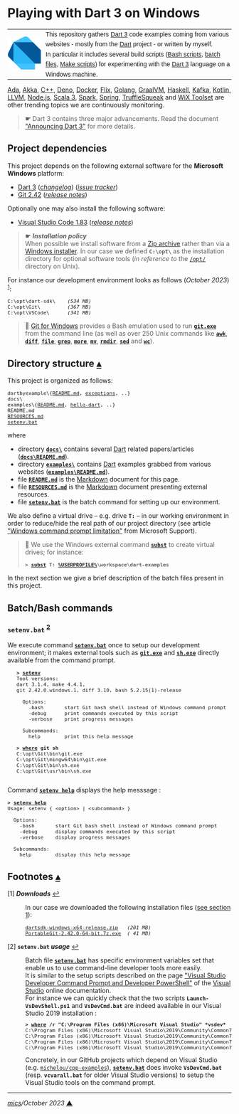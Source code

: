 # <span id="top">Playing with Dart 3 on Windows</span>

<table style="font-family:Helvetica,Arial;line-height:1.6;">
  <tr>
  <td style="border:0;padding:0 10px 0 0;min-width:60px;max-width:100px;">
    <a href="https://dart.dev/" rel="external"><img style="border:0;" src="docs/images/dart-lang.png" alt="Dart project"/></a>
  </td>
  <td style="border:0;padding:0;vertical-align:text-top;">
    This repository gathers <a href="https://dart.dev/" rel="external">Dart 3</a> code examples coming from various websites - mostly from the <a href="https://dart.dev" rel="external">Dart</a> project - or written by myself.<br/>
    In particular it includes several build scripts (<a href="https://www.gnu.org/software/bash/manual/bash.html" rel="external">Bash scripts</a>, <a href="https://en.wikibooks.org/wiki/Windows_Batch_Scripting" rel="external">batch files</a>, <a href="https://makefiletutorial.com/" rel="external">Make scripts</a>) for experimenting with the <a href="https://dart.dev/guides/language/spec" rel="external">Dart 3</a> language on a Windows machine.
  </td>
  </tr>
</table>

[Ada][ada_examples], [Akka][akka_examples], [C++][cpp_examples], [Deno][deno_examples], [Docker][docker_examples], [Flix][flix_examples], [Golang][golang_examples], [GraalVM][graalvm_examples], [Haskell][haskell_examples], [Kafka][kafka_examples], [Kotlin][kotlin_examples], [LLVM][llvm_examples], [Node.js][nodejs_examples], [Scala 3][scala3_examples], [Spark][spark_examples], [Spring][spring_examples], [TruffleSqueak][trufflesqueak_examples] and [WiX Toolset][wix_examples] are other trending topics we are continuously monitoring.

> **&#9755;** Dart 3 contains three major advancements. Read the document ["Announcing Dart 3"](https://medium.com/dartlang/announcing-dart-3-53f065a10635) for more details.

## <span id="proj_deps">Project dependencies</span>

This project depends on the following external software for the **Microsoft Windows** platform:

- [Dart 3][dart_releases] ([*changelog*][dart_changelog]) ([*issue tracker*][dart_issue_tracker])
- [Git 2.42][git_releases] ([*release notes*][git_relnotes])

Optionally one may also install the following software:

- [Visual Studio Code 1.83][vscode_downloads] ([*release notes*][vscode_relnotes])

> **&#9755;** ***Installation policy***<br/>
> When possible we install software from a [Zip archive][zip_archive] rather than via a [Windows installer][windows_installer]. In our case we defined **`C:\opt\`** as the installation directory for optional software tools (*in reference to* the [`/opt/`][unix_opt] directory on Unix).

For instance our development environment looks as follows (*October 2023*) <sup id="anchor_01">[1](#footnote_01)</sup>:

<pre style="font-size:80%;">
C:\opt\dart-sdk\    <i>(534 MB)</i>
C:\opt\Git\         <i>(367 MB)</i>
C:\opt\VSCode\      <i>(341 MB)</i>
</pre>

> **:mag_right:** [Git for Windows][git_releases] provides a Bash emulation used to run [**`git.exe`**][git_cli] from the command line (as well as over 250 Unix commands like [**`awk`**][man1_awk], [**`diff`**][man1_diff], [**`file`**][man1_file], [**`grep`**][man1_grep], [**`more`**][man1_more], [**`mv`**][man1_mv], [**`rmdir`**][man1_rmdir], [**`sed`**][man1_sed] and [**`wc`**][man1_wc]).

## <span id="structure">Directory structure</span> [**&#x25B4;**](#top)

This project is organized as follows:

<pre style="font-size:80%;">
dartbyexample\{<a href="dartbyexample/README.md">README.md</a>, <a href="dartbyexample/exceptions/">exceptions</a>, ..}
docs\
examples\{<a href="examples/README.md">README.md</a>, <a href="examples/hello-dart/">hello-dart</a>, ..}
README.md
<a href="RESOURCES.md">RESOURCES.md</a>
<a href="setenv.bat">setenv.bat</a>
</pre>

where

- directory [**`docs\`**](docs/) contains several [Dart] related papers/articles ([**`docs\README.md`**](docs/README.md)).
- directory [**`examples\`**](examples/) contains [Dart] examples grabbed from various websites ([**`examples\README.md`**](examples/README.md)).
- file [**`README.md`**](README.md) is the [Markdown][github_markdown] document for this page.
- file [**`RESOURCES.md`**](RESOURCES.md) is the [Markdown][github_markdown] document presenting external resources.
- file [**`setenv.bat`**](setenv.bat) is the batch command for setting up our environment.

We also define a virtual drive &ndash; e.g. drive **`T:`** &ndash; in our working environment in order to reduce/hide the real path of our project directory (see article ["Windows command prompt limitation"][windows_limitation] from Microsoft Support).
> **:mag_right:** We use the Windows external command [**`subst`**][windows_subst] to create virtual drives; for instance:
>
> <pre style="font-size:80%;">
> <b>&gt; <a href="https://docs.microsoft.com/en-us/windows-server/administration/windows-commands/subst">subst</a> T: <a href="https://en.wikipedia.org/wiki/Environment_variable#Default_values">%USERPROFILE%</a>\workspace\dart-examples</b>
> </pre>

In the next section we give a brief description of the batch files present in this project.

## <span id="commands">Batch/Bash commands</span>

### **`setenv.bat`** <sup id="anchor_02">[2](#footnote_02)</sup>

We execute command [**`setenv.bat`**](setenv.bat) once to setup our development environment; it makes external tools such as [**`git.exe`**][git_cli] and [**`sh.exe`**][sh_cli] directly available from the command prompt.

   <pre style="font-size:80%;">
   <b>&gt; <a href="./setenv.bat">setenv</a></b>
   Tool versions:
   dart 3.1.4, make 4.4.1,
   git 2.42.0.windows.1, diff 3.10, bash 5.2.15(1)-release
   &nbsp;
     Options:
       -bash       start Git bash shell instead of Windows command prompt
       -debug      print commands executed by this script
       -verbose    print progress messages
   &nbsp;
     Subcommands:
       help        print this help message
   &nbsp;
   <b>&gt; <a href="">where</a> git sh</b>
   C:\opt\Git\bin\git.exe
   C:\opt\Git\mingw64\bin\git.exe
   C:\opt\Git\bin\sh.exe
   C:\opt\Git\usr\bin\sh.exe
   </pre>

Command [**`setenv help`**](./setenv.bat) displays the help messsage :

<pre style="font-size:80%;">
<b>&gt; <a href="./setenv.bat">setenv help</a></b>
Usage: setenv { &lt;option> | &lt;subcommand> }
&nbsp;
  Options:
    -bash       start Git bash shell instead of Windows command prompt
    -debug      display commands executed by this script
    -verbose    display progress messages
&nbsp;
  Subcommands:
    help        display this help message
</pre>

## <span id="footnotes">Footnotes</span> [**&#x25B4;**](#top)

<span id="footnote_01">[1]</span> ***Downloads*** [↩](#anchor_01)

<dl><dd>
In our case we downloaded the following installation files (<a href="#proj_deps">see section 1</a>):
</p>
<pre style="font-size:80%;">
<a href="https://dart.dev/tools/sdk/archive#stable-channel">dartsdk-windows-x64-release.zip</a>   <i>(201 MB)</i>
<a href="https://git-scm.com/download/win">PortableGit-2.42.0-64-bit.7z.exe</a>  <i>( 41 MB)</i>
</pre>
</dd></dl>

<span id="footnote_02">[2]</span> **`setenv.bat` *usage*** [↩](#anchor_02)

<dl><dd>
Batch file <a href=./setenv.bat><code><b>setenv.bat</b></code></a> has specific environment variables set that enable us to use command-line developer tools more easily.
</dd>
<dd>It is similar to the setup scripts described on the page <a href="https://learn.microsoft.com/en-us/visualstudio/ide/reference/command-prompt-powershell" rel="external">"Visual Studio Developer Command Prompt and Developer PowerShell"</a> of the <a href="https://learn.microsoft.com/en-us/visualstudio/windows" rel="external">Visual Studio</a> online documentation.
</dd>
<dd>
For instance we can quickly check that the two scripts <code><b>Launch-VsDevShell.ps1</b></code> and <code><b>VsDevCmd.bat</b></code> are indeed available in our Visual Studio 2019 installation :
<pre style="font-size:80%;">
<b>&gt; <a href="https://learn.microsoft.com/en-us/windows-server/administration/windows-commands/where" rel="external">where</a> /r "C:\Program Files (x86)\Microsoft Visual Studio" *vsdev*</b>
C:\Program Files (x86)\Microsoft Visual Studio\2019\Community\Common7\Tools\Launch-VsDevShell.ps1
C:\Program Files (x86)\Microsoft Visual Studio\2019\Community\Common7\Tools\VsDevCmd.bat
C:\Program Files (x86)\Microsoft Visual Studio\2019\Community\Common7\Tools\vsdevcmd\core\vsdevcmd_end.bat
C:\Program Files (x86)\Microsoft Visual Studio\2019\Community\Common7\Tools\vsdevcmd\core\vsdevcmd_start.bat
</pre>
</dd>
<dd>
Concretely, in our GitHub projects which depend on Visual Studio (e.g. <a href="https://github.com/michelou/cpp-examples"><code>michelou/cpp-examples</code></a>), <a href="./setenv.bat"><code><b>setenv.bat</b></code></a> does invoke <code><b>VsDevCmd.bat</b></code> (resp. <code><b>vcvarall.bat</b></code> for older Visual Studio versions) to setup the Visual Studio tools on the command prompt. 
</dd></dl>

***

*[mics](https://lampwww.epfl.ch/~michelou/)/October 2023* [**&#9650;**](#top)
<span id="bottom">&nbsp;</span>

<!-- link refs -->

[ada_examples]: https://github.com/michelou/ada-examples
[akka_examples]: https://github.com/michelou/akka-examples
[cpp_examples]: https://github.com/michelou/cpp-examples
[dart]: https://dart.dev/
[dart_changelog]: https://github.com/dart-lang/sdk/blob/master/CHANGELOG.md
[dart_issue_tracker]: https://github.com/dart-lang/sdk/issues
[dart_releases]: https://dart.dev/get-dart/archive#stable-channel
[deno_examples]: https://github.com/michelou/deno-examples
[docker_examples]: https://github.com/michelou/docker-examples
[flix_examples]: https://github.com/michelou/flix-examples
[git_cli]: https://git-scm.com/docs/git
[git_releases]: https://git-scm.com/download/win
[git_relnotes]: https://raw.githubusercontent.com/git/git/master/Documentation/RelNotes/2.42.0.txt
[github_markdown]: https://github.github.com/gfm/
[golang_examples]: https://github.com/michelou/golang-examples
[graalvm_examples]: https://github.com/michelou/graalvm-examples
[haskell_examples]: https://github.com/michelou/haskell-examples
[jmh]: https://openjdk.java.net/projects/code-tools/jmh/
[kafka_examples]: https://github.com/michelou/kafka-examples
[kotlin_examples]: https://github.com/michelou/kotlin-examples
[llvm_examples]: https://github.com/michelou/llvm-examples
[man1_awk]: https://www.linux.org/docs/man1/awk.html
[man1_diff]: https://www.linux.org/docs/man1/diff.html
[man1_file]: https://www.linux.org/docs/man1/file.html
[man1_grep]: https://www.linux.org/docs/man1/grep.html
[man1_more]: https://www.linux.org/docs/man1/more.html
[man1_mv]: https://www.linux.org/docs/man1/mv.html
[man1_rmdir]: https://www.linux.org/docs/man1/rmdir.html
[man1_sed]: https://www.linux.org/docs/man1/sed.html
[man1_wc]: https://www.linux.org/docs/man1/wc.html
[nodejs_examples]: https://github.com/michelou/nodejs-examples
[scala3_examples]: https://github.com/michelou/dotty-examples
[scala3_metaprogramming]: https://dotty.epfl.ch/docs/reference/metaprogramming/toc.html
[sh_cli]: https://man7.org/linux/man-pages/man1/sh.1p.html
[spark_examples]: https://github.com/michelou/spark-examples
[spring_examples]: https://github.com/michelou/spring-examples
[trufflesqueak_examples]: https://github.com/michelou/trufflesqueak-examples
[unix_opt]: https://tldp.org/LDP/Linux-Filesystem-Hierarchy/html/opt.html
[vscode_downloads]: https://code.visualstudio.com/#alt-downloads
[vscode_relnotes]: https://code.visualstudio.com/updates/
[windows_batch_file]: https://en.wikibooks.org/wiki/Windows_Batch_Scripting
[windows_installer]: https://docs.microsoft.com/en-us/windows/win32/msi/windows-installer-portal
[windows_limitation]: https://support.microsoft.com/en-gb/help/830473/command-prompt-cmd-exe-command-line-string-limitation
[windows_subst]: https://docs.microsoft.com/en-us/windows-server/administration/windows-commands/subst
[wix_examples]: https://github.com/michelou/wix-examples
[zip_archive]: https://www.howtogeek.com/178146/htg-explains-everything-you-need-to-know-about-zipped-files/
